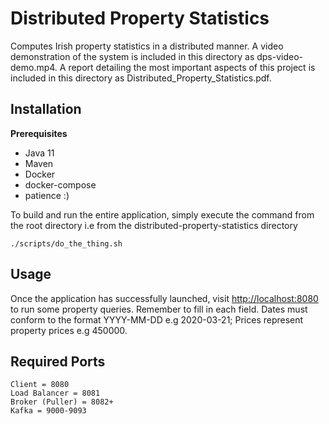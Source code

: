 # Distributed Property Statistics

Computes Irish property statistics in a distributed manner. A video 
demonstration of the system is included in this directory as dps-video-demo.mp4. A report detailing the most important aspects of this project is included in this directory as Distributed\_Property\_Statistics.pdf.


## Installation
**Prerequisites**
- Java 11
- Maven
- Docker 
- docker-compose
- patience :)

To build and run the entire application, simply execute the command from the root directory
i.e from the distributed-property-statistics directory
```
./scripts/do_the_thing.sh
```

## Usage

Once the application has successfully launched, visit [http://localhost:8080]()
to run some property queries. Remember to fill in each field. Dates must conform to 
the format YYYY-MM-DD e.g 2020-03-21; Prices represent property prices e.g 450000.


## Required Ports
```
Client = 8080
Load Balancer = 8081
Broker (Puller) = 8082+
Kafka = 9000-9093
```
